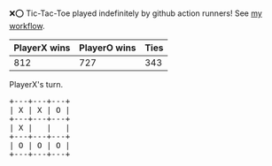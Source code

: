 :x::o: Tic-Tac-Toe played indefinitely by github action runners! See [my workflow](.github/workflows/play.yaml).

|PlayerX wins|PlayerO wins|Ties|
|-|-|-|
|812|727|343|

PlayerX's turn.

<pre>
+---+---+---+
| X | X | O |
+---+---+---+
| X |   |   |
+---+---+---+
| O | O | O |
+---+---+---+
</pre>
